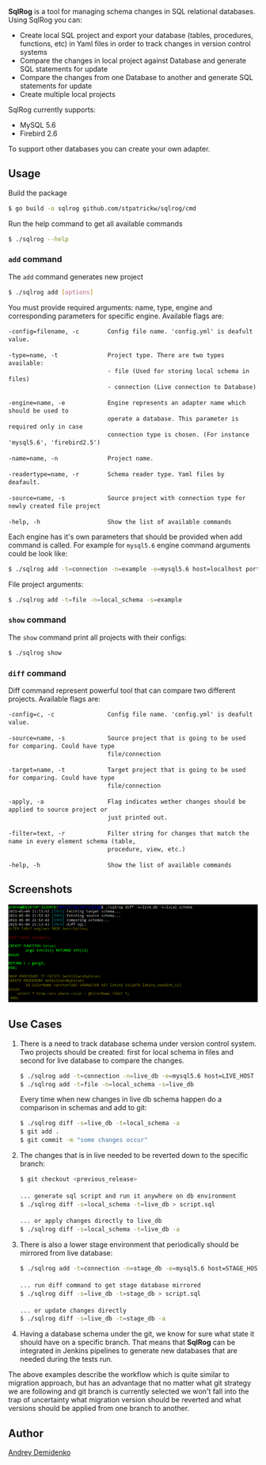 **SqlRog** is a tool for managing schema changes in SQL relational databases. Using SqlRog you can:

* Create local SQL project and export your database (tables, procedures, functions, etc) in Yaml files in order to track changes in version control systems
* Compare the changes in local project against Database and generate SQL statements for update
* Compare the changes from one Database to another and generate SQL statements for update
* Create multiple local projects

SqlRog currently supports: 
* MySQL 5.6
* Firebird 2.6

To support other databases you can create your own adapter.

## Usage
Build the package
```bash
$ go build -o sqlrog github.com/stpatrickw/sqlrog/cmd
```
Run the help command to get all available commands
```bash
$ ./sqlrog --help
```


### `add` command

The `add` command generates new project

```bash
$ ./sqlrog add [options]
```

You must provide required arguments: name, type, engine and corresponding parameters for specific engine.
Available flags are:

```
-config=filename, -c        Config file name. 'config.yml' is deafult value.

-type=name, -t              Project type. There are two types available: 
                            - file (Used for storing local schema in files)
                            - connection (Live connection to Database)

-engine=name, -e            Engine represents an adapter name which should be used to
                            operate a database. This parameter is required only in case
                            connection type is chosen. (For instance 'mysql5.6', 'firebird2.5')

-name=name, -n              Project name. 

-readertype=name, -r        Schema reader type. Yaml files by deafault.

-source=name, -s            Source project with connection type for newly created file project 

-help, -h                   Show the list of available commands 
```

Each engine has it's own parameters that should be provided when add command is called.
For example for `mysql5.6` engine command arguments could be look like:
```bash
$ ./sqlrog add -t=connection -n=example -e=mysql5.6 host=localhost port=3306 user=USER password=PASSWORD database=example
```
File project arguments:
```bash
$ ./sqlrog add -t=file -n=local_schema -s=example
```

### `show` command

The `show` command print all projects with their configs:
```bash
$ ./sqlrog show
```

### `diff` command

Diff command represent powerful tool that can compare two different projects. Available flags are:

```
-config=c, -c               Config file name. 'config.yml' is deafult value.

-source=name, -s            Source project that is going to be used for comparing. Could have type 
                            file/connection

-target=name, -t            Target project that is going to be used for comparing. Could have type 
                            file/connection

-apply, -a                  Flag indicates wether changes should be applied to source project or 
                            just printed out.  

-filter=text, -r            Filter string for changes that match the name in every element schema (table, 
                            procedure, view, etc.) 

-help, -h                   Show the list of available commands 
```

## Screenshots
![](screenshot.png)


## Use Cases

1. There is a need to track database schema under version control system. Two projects should be created: first for 
local schema in files and second for live database to compare the changes. 
    ```bash
    $ ./sqlrog add -t=connection -n=live_db -e=mysql5.6 host=LIVE_HOST port=3306 user=USER password=PASSWORD database=live_db
    $ ./sqlrog add -t=file -n=local_schema -s=live_db
    ```
   Every time when new changes in live db schema happen do a comparison in schemas and add to git:
    ```bash
    $ ./sqlrog diff -s=live_db -t=local_schema -a
    $ git add .
    $ git commit -m "some changes occur"
    ```

2. The changes that is in live needed to be reverted down to the specific branch:
    ```bash
    $ git checkout <previous_release> 
      
    ... generate sql script and run it anywhere on db environment
    $ ./sqlrog diff -s=local_schema -t=live_db > script.sql
   
    ... or apply changes directly to live_db 
    $ ./sqlrog diff -s=local_schema -t=live_db -a
    ```
  
3. There is also a lower stage environment that periodically should be mirrored from live database:
    ```bash
    $ ./sqlrog add -t=connection -n=stage_db -e=mysql5.6 host=STAGE_HOST port=3306 user=USER password=PASSWORD database=stage_db
    
    ... run diff command to get stage database mirrored
    $ ./sqlrog diff -s=live_db -t=stage_db > script.sql 
    
   ... or update changes directly
    $ ./sqlrog diff -s=live_db -t=stage_db -a
    ```
4. Having a database schema under the git, we know for sure what state it should have on a specific branch.
   That means that **SqlRog** can be integrated in Jenkins pipelines to generate new databases that are needed during 
   the tests run. 

The above examples describe the workflow which is quite similar to migration approach, but has an advantage that no 
matter what git strategy we are following and git branch is currently selected we won't fall into the trap of uncertainty 
what migration version should be reverted and what versions should be applied from one branch to another.



## Author

[Andrey Demidenko](https://github.com/stpatrickw)